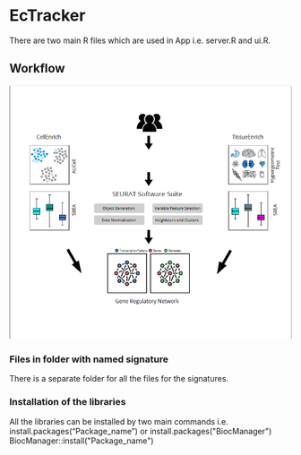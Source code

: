# EcTracker
There are two main R files which are used in App i.e. server.R and ui.R. 
## Workflow
<img src="main/www/workflow.PNG">

### Files in folder with named signature
There is a separate folder for all the files for the signatures.
### Installation of the libraries
All the libraries can be installed by two main commands i.e. install.packages(“Package_name”) or install.packages("BiocManager") BiocManager::install("Package_name")
